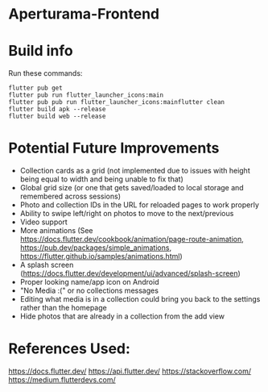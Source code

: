 # Aperturama-Frontend


# Build info
Run these commands:
```
flutter pub get
flutter pub run flutter_launcher_icons:main
flutter pub pub run flutter_launcher_icons:mainflutter clean
flutter build apk --release
flutter build web --release
```


# Potential Future Improvements
- Collection cards as a grid (not implemented due to issues with height being equal to width and being unable to fix that)
- Global grid size (or one that gets saved/loaded to local storage and remembered across sessions)
- Photo and collection IDs in the URL for reloaded pages to work properly
- Ability to swipe left/right on photos to move to the next/previous
- Video support
- More animations (See https://docs.flutter.dev/cookbook/animation/page-route-animation, https://pub.dev/packages/simple_animations, https://flutter.github.io/samples/animations.html)
- A splash screen (https://docs.flutter.dev/development/ui/advanced/splash-screen)
- Proper looking name/app icon on Android
- "No Media :(" or no collections messages  
- Editing what media is in a collection could bring you back to the settings rather than the homepage
- Hide photos that are already in a collection from the add view

# References Used:
https://docs.flutter.dev/
https://api.flutter.dev/
https://stackoverflow.com/
https://medium.flutterdevs.com/
